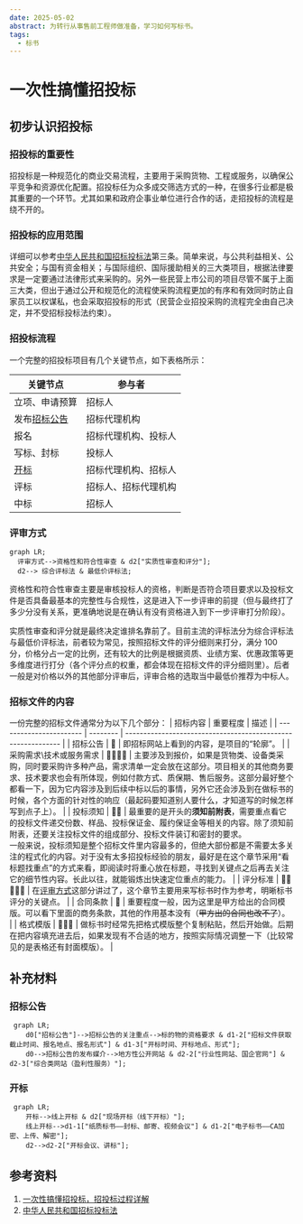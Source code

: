 ```yaml
---
date: 2025-05-02
abstract: 为转行从事售前工程师做准备，学习如何写标书。
tags:
  - 标书
---
```


# 一次性搞懂招投标

## 初步认识招投标

### 招投标的重要性

招投标是一种规范化的商业交易流程，主要用于采购货物、工程或服务，以确保公平竞争和资源优化配置。招投标任为众多成交筛选方式的一种，在很多行业都是极其重要的一个环节。尤其如果和政府企事业单位进行合作的话，走招投标的流程是绕不开的。

### 招投标的应用范围

详细可以参考[中华人民共和国招标投标法][中华人民共和国招标投标法]第三条。简单来说，与公共利益相关、公共安全；与国有资金相关；与国际组织、国际援助相关的三大类项目，根据法律要求是一定要通过法律形式来采购的。另外一些民营上市公司的项目尽管不属于上面三大类，但出于通过公开和规范化的流程使采购流程更加的有序和有效同时防止自家员工以权谋私，也会采取招投标的形式（民营企业招投采购的流程完全由自己决定，并不受招标投标法约束）。

### 招投标流程

一个完整的招投标项目有几个关键节点，如下表格所示：

| 关键节点                                        | 参与者               |
| ----------------------------------------------- | -------------------- |
| 立项、申请预算                                  | 招标人               |
| 发布<a href="#biddingAnnouncement">招标公告</a> | 招标代理机构         |
| 报名                                            | 招标代理机构、投标人 |
| 写标、封标                                      | 投标人               |
| <a href="#bidOpening">开标</a>                  | 招标代理机构、招标人 |
| 评标                                            | 招标人、招标代理机构 |
| 中标                                            | 招标人               |

### 评审方式

```mermaid
graph LR;
  评审方式-->资格性和符合性审查 & d2["实质性审查和评分"];
  d2--> 综合评标法 & 最低价评标法;
```

资格性和符合性审查主要是审核投标人的资格，判断是否符合项目要求以及投标文件是否具备最基本的完整性与合规性，这是进入下一步评审的前提（但与最终打了多少分没有关系，更准确地说是在确认有没有资格进入到下一步评审打分阶段）。

实质性审查和评分就是最终决定谁排名靠前了。目前主流的评标法分为综合评标法与最低价评标法，前者较为常见，按照招标文件的评分细则来打分，满分 100 分，价格分占一定的比例，还有较大的比例是根据资质、业绩方案、优惠政策等更多维度进行打分（各个评分点的权重，都会体现在招标文件的评分细则里）。后者一般是对价格以外的其他部分评审后，评审合格的选取当中最低价推荐为中标人。

### 招标文件的内容

一份完整的招标文件通常分为以下几个部分：
| 招标内容 | 重要程度 | 描述 |
| ----------------------- | -------- | ------------------------------------------------------------ |
| 招标公告 | 🌟 | 即招标网站上看到的内容，是项目的“轮廓”。 |
| 采购需求\技术或服务需求 | 🌟🌟🌟🌟 | 主要涉及到报价，如果是货物类、设备类采购，同时要采购许多种产品，需求清单一定会放在这部分。项目相关的其他商务要求、技术要求也会有所体现，例如付款方式、质保期、售后服务。这部分最好整个都看一下，因为它内容涉及到后续中标以后的事情，另外它还会涉及到在做标书的时候，各个方面的针对性的响应（最起码要知道别人要什么，才知道写的时候怎样写到点子上）。 |
| 投标须知 | 🌟🌟 | 最重要的是开头的**须知前附表**，需要重点看它的投标文件递交份数、样品、投标保证金、履约保证金等相关的内容。除了须知前附表，还要关注投标文件的组成部分、投标文件装订和密封的要求。<br />一般来说，投标须知是整个招标文件里内容最多的，但绝大部份都是不需要太多关注的程式化的内容。对于没有太多招投标经验的朋友，最好是在这个章节采用“看标题找重点”的方式来看，即阅读时将重心放在标题，寻找到关键点之后再去关注它的细节性内容。长此以往，就能锻炼出快速定位重点的能力。 |
| 评分标准 | 🌟🌟🌟🌟🌟 | 在<a href="#reviewMethod">评审方式</a>这部分讲过了，这个章节主要用来写标书时作为参考，明晰标书评分的关键点。 |
| 合同条款 | 🌟 | 重要程度一般，因为这里是甲方给出的合同模版。可以看下里面的商务条款，其他的作用基本没有（~~甲方出的合同也改不了~~）。 |
| 格式模版 | 🌟🌟🌟 | 做标书时经常先把格式模版整个复制粘贴，然后开始做。后期在把内容填充进去后，如果发现有不合适的地方，按照实际情况调整一下（比较常见的是表格还有封面模版）。 |

## 补充材料

### <a id="biddingAnnouncement">招标公告</a>

```mermaid
 graph LR;
    d0["招标公告"]-->招标公告的关注重点-->标的物的资格要求 & d1-2["招标文件获取截止时间、报名地点、报名形式"] & d1-3["开标时间、开标地点、形式"];
    d0-->招标公告的发布媒介-->地方性公开网站 & d2-2["行业性网站、国企官网"] & d2-3["综合类网站（盈利性服务）"];

```

### <a id="bidOpening">开标</a>

```mermaid
 graph LR;
    开标-->线上开标 & d2["现场开标（线下开标）"];
    线上开标-->d1-1["纸质标书——封标、邮寄、视频会议"] & d1-2["电子标书——CA加密、上传、解密"];
    d2-->d2-2["开标会议、讲标"];
```

## 参考资料

1. [一次性搞懂招投标，招投标过程详解][一次性搞懂招投标，招投标过程详解]
2. [中华人民共和国招标投标法][中华人民共和国招标投标法]

[一次性搞懂招投标，招投标过程详解]: https://www.bilibili.com/video/BV19Y4y147dP
[中华人民共和国招标投标法]: https://baike.baidu.com/item/%E4%B8%AD%E5%8D%8E%E4%BA%BA%E6%B0%91%E5%85%B1%E5%92%8C%E5%9B%BD%E6%8B%9B%E6%A0%87%E6%8A%95%E6%A0%87%E6%B3%95/5027177#2-2
